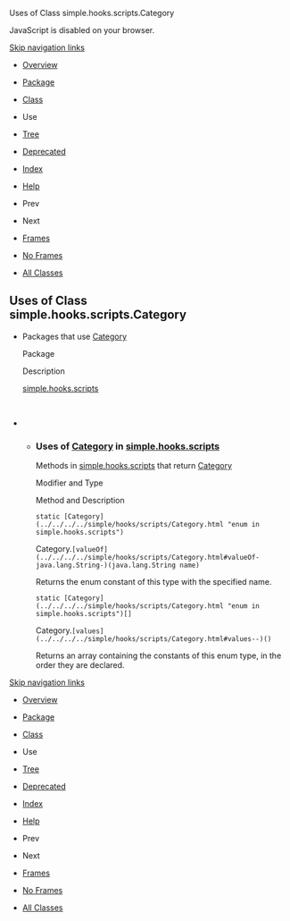 Uses of Class simple.hooks.scripts.Category   <!-- try { if (location.href.indexOf('is-external=true') == -1) { parent.document.title="Uses of Class simple.hooks.scripts.Category"; } } catch(err) { } //-->

JavaScript is disabled on your browser.

[Skip navigation links](#skip.navbar.top "Skip navigation links")

*   [Overview](../../../../overview-summary.html)
*   [Package](../package-summary.html)
*   [Class](../../../../simple/hooks/scripts/Category.html "enum in simple.hooks.scripts")
*   Use
*   [Tree](../package-tree.html)
*   [Deprecated](../../../../deprecated-list.html)
*   [Index](../../../../index-files/index-1.html)
*   [Help](../../../../help-doc.html)

*   Prev
*   Next

*   [Frames](../../../../index.html?simple/hooks/scripts/class-use/Category.html)
*   [No Frames](Category.html)

*   [All Classes](../../../../allclasses-noframe.html)

<!-- allClassesLink = document.getElementById("allclasses\_navbar\_top"); if(window==top) { allClassesLink.style.display = "block"; } else { allClassesLink.style.display = "none"; } //-->

Uses of Class  
simple.hooks.scripts.Category
---------------------------------------------

*   Packages that use [Category](../../../../simple/hooks/scripts/Category.html "enum in simple.hooks.scripts") 
    
    Package
    
    Description
    
    [simple.hooks.scripts](#simple.hooks.scripts)
    
     
    
*   *   ### Uses of [Category](../../../../simple/hooks/scripts/Category.html "enum in simple.hooks.scripts") in [simple.hooks.scripts](../../../../simple/hooks/scripts/package-summary.html)
        
        Methods in [simple.hooks.scripts](../../../../simple/hooks/scripts/package-summary.html) that return [Category](../../../../simple/hooks/scripts/Category.html "enum in simple.hooks.scripts") 
        
        Modifier and Type
        
        Method and Description
        
        `static [Category](../../../../simple/hooks/scripts/Category.html "enum in simple.hooks.scripts")`
        
        Category.`[valueOf](../../../../simple/hooks/scripts/Category.html#valueOf-java.lang.String-)(java.lang.String name)`
        
        Returns the enum constant of this type with the specified name.
        
        `static [Category](../../../../simple/hooks/scripts/Category.html "enum in simple.hooks.scripts")[]`
        
        Category.`[values](../../../../simple/hooks/scripts/Category.html#values--)()`
        
        Returns an array containing the constants of this enum type, in the order they are declared.
        

[Skip navigation links](#skip.navbar.bottom "Skip navigation links")

*   [Overview](../../../../overview-summary.html)
*   [Package](../package-summary.html)
*   [Class](../../../../simple/hooks/scripts/Category.html "enum in simple.hooks.scripts")
*   Use
*   [Tree](../package-tree.html)
*   [Deprecated](../../../../deprecated-list.html)
*   [Index](../../../../index-files/index-1.html)
*   [Help](../../../../help-doc.html)

*   Prev
*   Next

*   [Frames](../../../../index.html?simple/hooks/scripts/class-use/Category.html)
*   [No Frames](Category.html)

*   [All Classes](../../../../allclasses-noframe.html)

<!-- allClassesLink = document.getElementById("allclasses\_navbar\_bottom"); if(window==top) { allClassesLink.style.display = "block"; } else { allClassesLink.style.display = "none"; } //-->